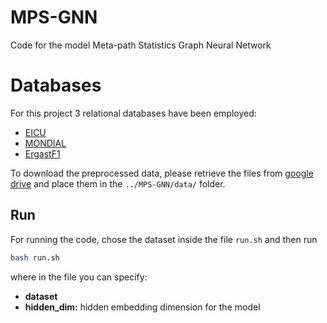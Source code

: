# MPS-GNN

Code for the model Meta-path Statistics Graph Neural Network
# Databases

For this project 3 relational databases have been employed:
- [EICU](https://eicu-crd.mit.edu)
- [MONDIAL](https://relational-data.org/dataset/Mondial)
- [ErgastF1](https://relational-data.org/dataset/ErgastF)

To download the preprocessed data, please retrieve the files from [google drive](https://drive.google.com/drive/folders/1S2-uhaa04gICvQodTp0tVu7Ns-lAYUb7?usp=share_link) and place them in the `../MPS-GNN/data/` folder.

## Run

For running the code, chose the dataset inside the file `run.sh` and then run

```sh
bash run.sh
```
where in the file you can specify:
- **dataset**
- **hidden_dim:** hidden embedding dimension for the model

